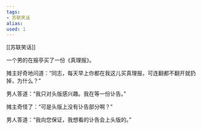 ```yaml
---
tags: 
- 苏联笑话 
alias:
used: 1
---
```

[[苏联笑话]]

一个男的在报亭买了一份《真理报》。 

摊主好奇地问道：“同志，每天早上你都在我这儿买真理报，可连翻都不翻开就扔掉，为什么？” 

男人答道：“我只对头版感兴趣。我在等一份讣告。”

摊主奇怪了：“可是头版上没有讣告部分啊？” 

男人答道：“我向您保证，我想看的讣告会上头版的。” 

